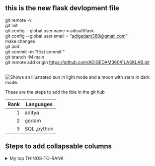 ## this is the new flask devlopment file 
git remote -v </br>
git init </br>
git config --global user.name  = adisoftflask</br>
git config --global user.email = "adigedam360@gmail.com"</br>
make changes </br>
git add .</br>
git commit -m "first commit "</br>
git branch -M main</br>
git remote add origin https://github.com/ADIGEDAM360/FLASKLAB.git</br>

</br>
<picture>
  <source media="(prefers-color-scheme: dark)" srcset="https://user-images.githubusercontent.com/25423296/163456776-7f95b81a-f1ed-45f7-b7ab-8fa810d529fa.png">
  <source media="(prefers-color-scheme: light)" srcset="https://user-images.githubusercontent.com/25423296/163456779-a8556205-d0a5-45e2-ac17-42d089e3c3f8.png">
  <img alt="Shows an illustrated sun in light mode and a moon with stars in dark mode." src="https://user-images.githubusercontent.com/25423296/163456779-a8556205-d0a5-45e2-ac17-42d089e3c3f8.png">
</picture>


These are the steps to add the tble in the git hub 

| Rank | Languages |
|-----:|-----------|
|     1|aditya     |
|     2|gedam      |
|     3| SQL ,python       |

## Steps to add  collapsable columns 
<details>
<summary>My top THINGS-TO-RANK</summary>

| Rank | Information |
|-----:|-----------|
|     1|aditya     |
|     2|gedam      |
|     3| SQL ,python       |

</details>

